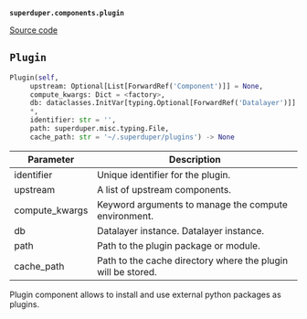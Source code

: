 **`superduper.components.plugin`** 

[Source code](https://github.com/superduper-io/superduper/blob/main/superduper/components/plugin.py)

## `Plugin` 

```python
Plugin(self,
     upstream: Optional[List[ForwardRef('Component')]] = None,
     compute_kwargs: Dict = <factory>,
     db: dataclasses.InitVar[typing.Optional[ForwardRef('Datalayer')]] = None,
     *,
     identifier: str = '',
     path: superduper.misc.typing.File,
     cache_path: str = '~/.superduper/plugins') -> None
```
| Parameter | Description |
|-----------|-------------|
| identifier | Unique identifier for the plugin. |
| upstream | A list of upstream components. |
| compute_kwargs | Keyword arguments to manage the compute environment. |
| db | Datalayer instance. Datalayer instance. |
| path | Path to the plugin package or module. |
| cache_path | Path to the cache directory where the plugin will be stored. |

Plugin component allows to install and use external python packages as plugins.

